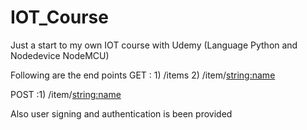 # IOT_Course
Just a start to my own IOT course with Udemy (Language Python and Nodedevice NodeMCU)


Following are the end points 
GET : 1) /items
      2) /item/<string:name>
      
POST :1) /item/<string:name>

Also user signing and authentication is been provided
